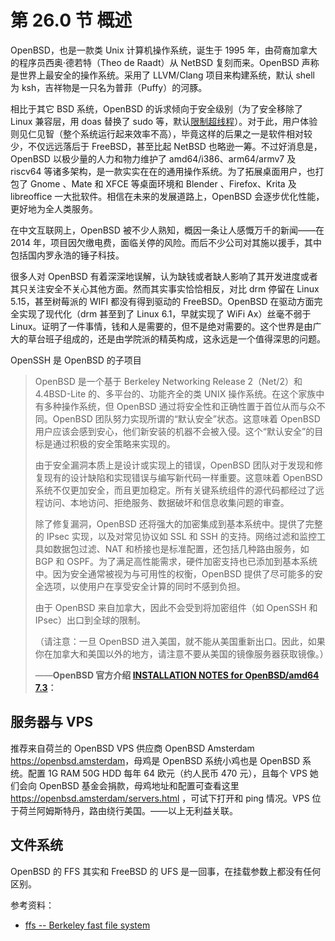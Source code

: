 # 第 26.0 节 概述

OpenBSD，也是一款类 Unix 计算机操作系统，诞生于 1995 年，由荷裔加拿大的程序员西奥·德若特（Theo de Raadt）从 NetBSD 复刻而来。OpenBSD 声称是世界上最安全的操作系统。采用了 LLVM/Clang 项目来构建系统，默认 shell 为 ksh，吉祥物是一只名为普菲（Puffy）的河豚。

相比于其它 BSD 系统，OpenBSD 的诉求倾向于安全级别（为了安全移除了 Linux 兼容层，用 doas 替换了 sudo 等，默认[限制超线程](https://marc.info/?l=openbsd-tech&m=153504937925732&w=2)）。对于此，用户体验则见仁见智（整个系统运行起来效率不高），毕竟这样的后果之一是软件相对较少，不仅远远落后于 FreeBSD，甚至比起 NetBSD 也略逊一筹。不过好消息是，OpenBSD 以极少量的人力和物力维护了 amd64/i386、arm64/armv7 及 riscv64 等诸多架构，是一款实实在在的通用操作系统。为了拓展桌面用户，也打包了 Gnome 、Mate 和 XFCE 等桌面环境和 Blender 、Firefox、Krita 及 libreoffice 一大批软件。相信在未来的发展道路上，OpenBSD 会逐步优化性能，更好地为全人类服务。

在中文互联网上，OpenBSD 被不少人熟知，概因一条让人感慨万千的新闻——在 2014 年，项目因欠缴电费，面临关停的风险。而后不少公司对其施以援手，其中包括国内罗永浩的锤子科技。

很多人对 OpenBSD 有着深深地误解，认为缺钱或者缺人影响了其开发进度或者其只关注安全不关心其他方面。然而其实事实恰恰相反，对比 drm 停留在 Linux 5.15，甚至树莓派的 WIFI 都没有得到驱动的 FreeBSD。OpenBSD 在驱动方面完全实现了现代化（drm 甚至到了 Linux 6.1，早就实现了 WiFi Ax）丝毫不弱于 Linux。证明了一件事情，钱和人是需要的，但不是绝对需要的。这个世界是由广大的草台班子组成的，还是由学院派的精英构成，这永远是一个值得深思的问题。

OpenSSH 是 OpenBSD 的子项目


>OpenBSD 是一个基于 Berkeley Networking Release 2（Net/2）和 4.4BSD-Lite 的、多平台的、功能齐全的类 UNIX 操作系统。在这个家族中有多种操作系统，但 OpenBSD 通过将安全性和正确性置于首位从而与众不同。OpenBSD 团队努力实现所谓的“默认安全”状态。这意味着 OpenBSD 用户应该会感到安心，他们新安装的机器不会被入侵。这个“默认安全”的目标是通过积极的安全策略来实现的。
>
>由于安全漏洞本质上是设计或实现上的错误，OpenBSD 团队对于发现和修复现有的设计缺陷和实现错误与编写新代码一样重要。这意味着 OpenBSD 系统不仅更加安全，而且更加稳定。所有关键系统组件的源代码都经过了远程访问、本地访问、拒绝服务、数据破坏和信息收集问题的审查。
>
>除了修复漏洞，OpenBSD 还将强大的加密集成到基本系统中。提供了完整的 IPsec 实现，以及对常见协议如 SSL 和 SSH 的支持。网络过滤和监控工具如数据包过滤、NAT 和桥接也是标准配置，还包括几种路由服务，如 BGP 和 OSPF。为了满足高性能需求，硬件加密支持也已添加到基本系统中。因为安全通常被视为与可用性的权衡，OpenBSD 提供了尽可能多的安全选项，以使用户在享受安全计算的同时不感到负担。
>
>由于 OpenBSD 来自加拿大，因此不会受到将加密组件（如 OpenSSH 和 IPsec）出口到全球的限制。
>
>（请注意：一旦 OpenBSD 进入美国，就不能从美国重新出口。因此，如果你在加拿大和美国以外的地方，请注意不要从美国的镜像服务器获取镜像。）
>
>——**OpenBSD 官方介绍 [INSTALLATION NOTES for OpenBSD/amd64 7.3](https://cdn.openbsd.org/pub/OpenBSD/7.3/amd64/INSTALL.amd64)：**




## 服务器与 VPS

推荐来自荷兰的 OpenBSD VPS 供应商 OpenBSD Amsterdam <https://openbsd.amsterdam>，母鸡是 OpenBSD 系统小鸡也是 OpenBSD 系统。配置 1G RAM 50G HDD 每年 64 欧元（约人民币 470 元），且每个 VPS 她们会向 OpenBSD 基金会捐款，母鸡地址和配置可查看这里 <https://openbsd.amsterdam/servers.html> ，可试下打开和 ping 情况。VPS 位于荷兰阿姆斯特丹，路由绕行美国。——以上无利益关联。

## 文件系统

OpenBSD 的 FFS 其实和 FreeBSD 的 UFS 是一回事，在挂载参数上都没有任何区别。

参考资料：

- [ffs -- Berkeley fast file system](https://man.freebsd.org/cgi/man.cgi?ffs(7))

